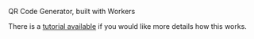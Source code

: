 QR Code Generator, built with Workers

There is a [tutorial available](https://developers.cloudflare.com/workers/tutorials/build-a-serverless-function/) if you would like more details how this works. 
